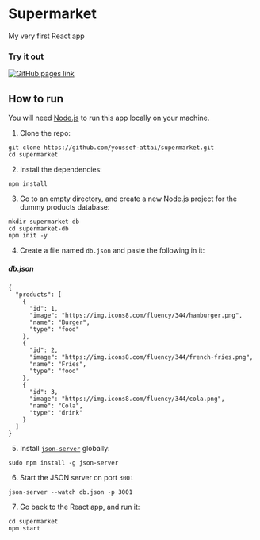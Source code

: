 # Supermarket

My very first React app

### Try it out 

[![GitHub pages link](https://img.shields.io/badge/GitHub%20Pages-222222?style=for-the-badge&logo=GitHub%20Pages&logoColor=white)](https://youssef-attai.github.io/supermarket/)

## How to run

You will need [Node.js](https://nodejs.org/en/) to run this app locally on your machine.

1. Clone the repo:

```
git clone https://github.com/youssef-attai/supermarket.git
cd supermarket
```

2. Install the dependencies:

```
npm install
```

3. Go to an empty directory, and create a new Node.js project for the dummy products database:

```
mkdir supermarket-db
cd supermarket-db
npm init -y
```

4. Create a file named `db.json` and paste the following in it:

##### db.json

```
{
  "products": [
    {
      "id": 1,
      "image": "https://img.icons8.com/fluency/344/hamburger.png",
      "name": "Burger",
      "type": "food"
    },
    {
      "id": 2,
      "image": "https://img.icons8.com/fluency/344/french-fries.png",
      "name": "Fries",
      "type": "food"
    },
    {
      "id": 3,
      "image": "https://img.icons8.com/fluency/344/cola.png",
      "name": "Cola",
      "type": "drink"
    }
  ]
}
```

5. Install [`json-server`](https://www.npmjs.com/package/json-server) globally:

```
sudo npm install -g json-server
```

6. Start the JSON server on port `3001`

```
json-server --watch db.json -p 3001
```

7. Go back to the React app, and run it:

```
cd supermarket
npm start
```